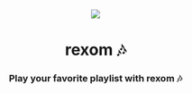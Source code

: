 <h1 align="center"><img src="https://media.discordapp.net/attachments/845107443573719112/859222529939210250/Screenshot_2021-06-29-02-03-02-63_3a637037d35f95c5dbcdcc75e697ce91.jpg"></h1>

<h1 align="center"> rexom 🎶</h1>

<h3 align="center"> Play your favorite playlist with rexom 🎶 </h3>
